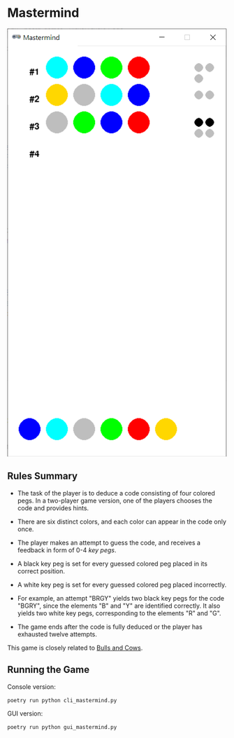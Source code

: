 # Mastermind

![mastermind](screenshot.png)

## Rules Summary

- The task of the player is to deduce a code consisting of four colored pegs. In a two-player game version, one of the players chooses the code and provides hints.

- There are six distinct colors, and each color can appear in the code only once.

- The player makes an attempt to guess the code, and receives a feedback in form of 0-4 _key pegs_.

- A black key peg is set for every guessed colored peg placed in its correct position.

- A white key peg is set for every guessed colored peg placed incorrectly.

- For example, an attempt "BRGY" yields two black key pegs for the code "BGRY", since the elements "B" and "Y" are identified correctly. It also yields two white key pegs, corresponding to the elements "R" and "G".

- The game ends after the code is fully deduced or the player has exhausted twelve attempts.

This game is closely related to [Bulls and Cows](https://en.wikipedia.org/wiki/Bulls_and_Cows).

## Running the Game

Console version:

```shell
poetry run python cli_mastermind.py
```

GUI version:

```shell
poetry run python gui_mastermind.py
```
